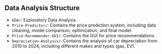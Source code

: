 ## Data Analysis Structure

- `EDA/`: Exploratory Data Analysis.
- `Price-Predictor/`: Contains the price prediction system, including data cleaning, model comparison, optimization, and final model.
- `Price-Recommender-GUI/`: Contains the GUI for price recommendations.
- `Depreciation-Analysis/`: Contains the analysis of car depreciation from 2010 to 2024, including different makes and types (gas, EV).
